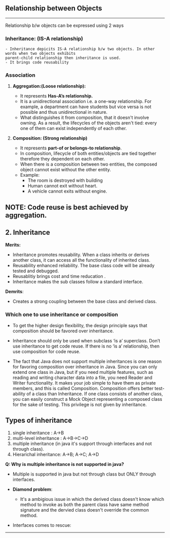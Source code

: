 ## Relationship between Objects
-----------------------------------------------------------------------------------------------
Relationship b/w objects can be expressed using 2 ways
### Inheritance: (IS-A relationship)
    - Inheritance depicits IS-A relationship b/w two objects. In other words when two objects exhibits 
    parent-child relationship then inheritance is used. 
    - It brings code reusability 

### Association
1. **Aggregation:(Loose relationship):**
    - It represents **Has-A’s relationship.**
    - It is a unidirectional association i.e. a one-way relationship. For example, a department can have students but vice versa is not possible and thus unidirectional in nature.
   -  What distinguishes it from composition, that it doesn't involve owning. As a result, the lifecycles of the objects aren't tied: every one of them can exist independently of each other.

2. **Composition: (Strong relationship)**
    - It represents **part-of or belongs-to relationship**.
    - In composition, lifecycle of both entities/objects are tied together therefore they dependent on each other.
    - When there is a composition between two entities, the composed object cannot exist without the other entity.
    - Example: 
        -  The room is destroyed with building 
        -  Human cannot exit without heart.
        -  A vehicle cannot exits without engine.


NOTE: Code reuse is best achieved by aggregation.  
--------------------------------------------------------------------------------------------------
## 2. Inheritance

**Merits:**
- Inheritance promotes reusability. When a class inherits or derives another class, it can access all the functionality of inherited class.
- Reusability enhanced reliability. The base class code will be already tested and debugged.
- Reusablitiy brings cost and time reducation .
- Inheritance makes the sub classes follow a standard interface.

**Demrits**:
- Creates a strong coupling between the base class and derived class.

### Which one to use inheritance or composition
-   To get the higher design flexibility, the design principle says that composition should be favored over inheritance. 

- Inheritance should only be used when subclass ‘is a’ superclass. Don’t use inheritance to get code reuse. If there is no ‘is a’ relationship, then use composition for code reuse.

-   The fact that Java does not support multiple inheritances is one reason for favoring composition over inheritance in Java. Since you can only extend one class in Java, but if you need multiple features, such as reading and writing character data into a file, you need Reader and Writer functionality. It makes your job simple to have them as private members, and this is called Composition.
Composition offers better test-ability of a class than Inheritance. If one class consists of another class, you can easily construct a Mock Object representing a composed class for the sake of testing. This privilege is not given by inheritance.

## Types of inheritance
1. single inheritance : A->B
2. multi-level inheritance : A->B->C->D
3. multiple inheritance (in java it's support through interfaces and not through class).
4. Hierarichal inheritance: A->B; A->C; A->D

**Q: Why is multiple inheritance is not supported in java?**
- Multiple is supported in java but not through class but ONLY through interfaces.
- **Diamond problem**: 
    - It's a ambigious issue in which the derived class doesn't know which method to invoke as both the parent class have same method signature and the dervied class doesn't override the common method.
    
- Interfaces comes to rescue: 
----------------------------------------------------------------------------------------------------